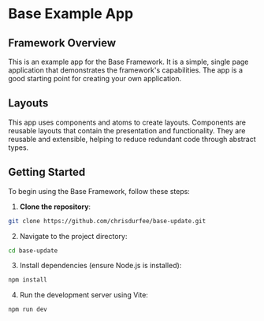 # Base Example App

## Framework Overview

This is an example app for the Base Framework. It is a simple, single page application that demonstrates the framework's capabilities. The app is a good starting point for creating your own application.

## Layouts

This app uses components and atoms to create layouts. Components are reusable layouts that contain the presentation and functionality. They are reusable and extensible, helping to reduce redundant code through abstract types.

## Getting Started

To begin using the Base Framework, follow these steps:

1. **Clone the repository**:
```bash
git clone https://github.com/chrisdurfee/base-update.git
```

2. Navigate to the project directory:
```bash
cd base-update
```
3. Install dependencies (ensure Node.js is installed):
```bash
npm install
```

4. Run the development server using Vite:
```bash
npm run dev
```